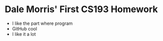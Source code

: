 # Dale Morris' First CS193 Homework

- I like the part where program
- GitHub cool
- I like it a lot
